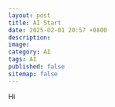 ```yaml
---
layout: post
title: AI Start
date: 2025-02-01 20:57 +0800
description:
image:
category: AI
tags: AI
published: false
sitemap: false
---
```

Hi